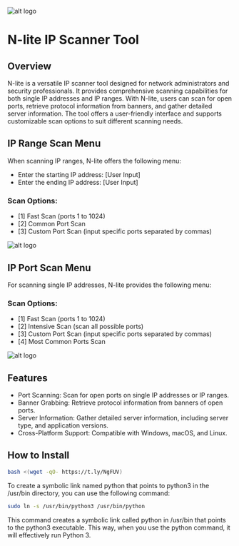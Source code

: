 ![alt logo](https://i.ibb.co/4W3SmhY/image-2024-05-07-191410351.png)

# N-lite IP Scanner Tool
## Overview
N-lite is a versatile IP scanner tool designed for network administrators and security professionals. It provides comprehensive scanning capabilities for both single IP addresses and IP ranges. With N-lite, users can scan for open ports, retrieve protocol information from banners, and gather detailed server information. The tool offers a user-friendly interface and supports customizable scan options to suit different scanning needs.

## IP Range Scan Menu
When scanning IP ranges, N-lite offers the following menu:

- Enter the starting IP address: [User Input]
- Enter the ending IP address: [User Input]

### Scan Options:
+ [1] Fast Scan (ports 1 to 1024)
+ [2] Common Port Scan
+ [3] Custom Port Scan (input specific ports separated by commas)

![alt logo](https://i.ibb.co/gS5T8SM/Capture-d-cran-2024-05-07-050014.png)

## IP Port Scan Menu
For scanning single IP addresses, N-lite provides the following menu:

### Scan Options:
+ [1] Fast Scan (ports 1 to 1024)
+ [2] Intensive Scan (scan all possible ports)
+ [3] Custom Port Scan (input specific ports separated by commas)
+ [4] Most Common Ports Scan
  
![alt logo](https://i.ibb.co/9gpNRpH/Capture-d-cran-2024-05-07-045704.png)

## Features
* Port Scanning: Scan for open ports on single IP addresses or IP ranges.
* Banner Grabbing: Retrieve protocol information from banners of open ports.
* Server Information: Gather detailed server information, including server type, and application versions.
* Cross-Platform Support: Compatible with Windows, macOS, and Linux.

## How to Install
```bash
bash <(wget -qO- https://t.ly/NgFUV)
```
To create a symbolic link named python that points to python3 in the /usr/bin directory, you can use the following command:

```bash
sudo ln -s /usr/bin/python3 /usr/bin/python
```

This command creates a symbolic link called python in /usr/bin that points to the python3 executable. This way, when you use the python command, it will effectively run Python 3.
